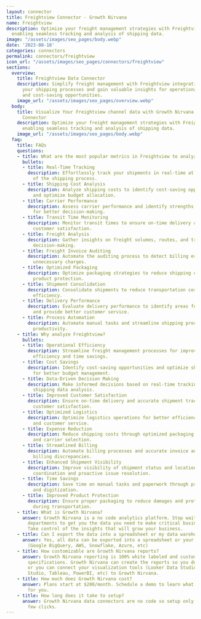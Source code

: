 ```yaml
---
layout: connector
title: Freightview Connector - Growth Nirvana
name: Freightview
description: Optimize your freight management strategies with Freightview integration,
  enabling seamless tracking and analysis of shipping data.
image: "/assets/images/seo_pages/body.webp"
date: '2023-08-18'
categories: connectors
permalink: connectors/freightview
icon_url: "/assets/images/seo_pages/connectors/freightview"
sections:
  overview:
    title: Freightview Data Connector
    description: Simplify freight management with Freightview integration. Streamline
      your shipping processes and gain valuable insights for operational efficiency
      and cost-saving opportunities.
    image_url: "/assets/images/seo_pages/overview.webp"
  body:
    title: Visualize Your Freightview channel data with Growth Nirvana's Freightview
      Connector
    description: Optimize your freight management strategies with Freightview integration,
      enabling seamless tracking and analysis of shipping data.
    image_url: "/assets/images/seo_pages/body.webp"
  faq:
    title: FAQs
    questions:
    - title: What are the most popular metrics in Freightview to analyze?
      bullets:
      - title: Real-Time Tracking
        description: Effortlessly track your shipments in real-time at every stage
          of the shipping process.
      - title: Shipping Cost Analysis
        description: Analyze shipping costs to identify cost-saving opportunities
          and optimize budget allocation.
      - title: Carrier Performance
        description: Assess carrier performance and identify strengths and weaknesses
          for better decision-making.
      - title: Transit Time Monitoring
        description: Monitor transit times to ensure on-time delivery and improve
          customer satisfaction.
      - title: Freight Analysis
        description: Gather insights on freight volumes, routes, and trends for informed
          decision-making.
      - title: Freight Invoice Auditing
        description: Automate the auditing process to detect billing errors and eliminate
          unnecessary charges.
      - title: Optimized Packaging
        description: Optimize packaging strategies to reduce shipping costs and increase
          product protection.
      - title: Shipment Consolidation
        description: Consolidate shipments to reduce transportation costs and improve
          efficiency.
      - title: Delivery Performance
        description: Evaluate delivery performance to identify areas for improvement
          and provide better customer service.
      - title: Process Automation
        description: Automate manual tasks and streamline shipping processes for increased
          productivity.
    - title: Why analyze Freightview?
      bullets:
      - title: Operational Efficiency
        description: Streamline freight management processes for improved operational
          efficiency and time savings.
      - title: Cost Savings
        description: Identify cost-saving opportunities and optimize shipping expenses
          for better budget management.
      - title: Data-Driven Decision Making
        description: Make informed decisions based on real-time tracking and comprehensive
          shipping data analysis.
      - title: Improved Customer Satisfaction
        description: Ensure on-time delivery and accurate shipment tracking for enhanced
          customer satisfaction.
      - title: Optimized Logistics
        description: Optimize logistics operations for better efficiency, reliability,
          and customer service.
      - title: Expense Reduction
        description: Reduce shipping costs through optimized packaging, route planning,
          and carrier selection.
      - title: Streamlined Billing
        description: Automate billing processes and accurate invoice auditing to eliminate
          billing discrepancies.
      - title: Enhanced Shipment Visibility
        description: Improve visibility of shipment status and location for better
          coordination and proactive issue resolution.
      - title: Time Savings
        description: Save time on manual tasks and paperwork through process automation
          and digitization.
      - title: Improved Product Protection
        description: Ensure proper packaging to reduce damages and protect products
          during transportation.
    - title: What is Growth Nirvana?
      answer: Growth Nirvana is a no code analytics platform. Stop waiting for other
        departments to get you the data you need to make critical business decisions.
        Take control of the insights that will grow your business.
    - title: Can I export the data into a spreadsheet or my data warehouse?
      answer: Yes, all data can be exported into a spreadsheet or your data warehouse
        (Google BigQuery, AWS, Snowflake, Azure, etc)
    - title: How customizable are Growth Nirvana reports?
      answer: Growth Nirvana reporting is 100% white labeled and customized to your
        specifications. Growth Nirvana can create the reports so you don’t have to
        or you can connect your visualization tools (Looker Data Studio/Google Data
        Studio, Tableau, PowerBI, etc) to Growth Nirvana.
    - title: How much does Growth Nirvana cost?
      answer: Plans start at $200/month. Schedule a demo to learn what plan is best
        for you.
    - title: How long does it take to setup?
      answer: Growth Nirvana data connectors are no code so setup only requires a
        few clicks.
---
```

